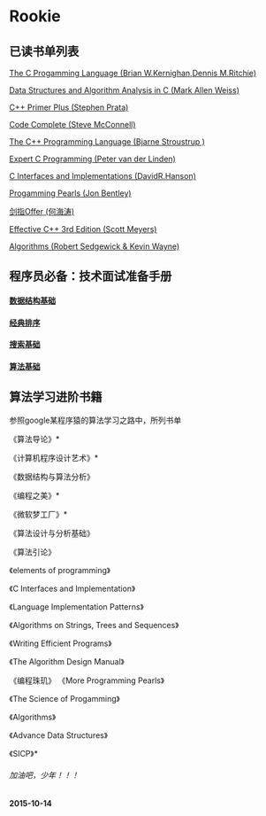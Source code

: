 # Rookie
## <a name = "book"> </a>已读书单列表
[The C Progamming Language (Brian W.Kernighan,Dennis M.Ritchie)](https://github.com/ywang2014/Rookie/tree/master/Src/c_programming_language)

[Data Structures and Algorithm Analysis in C (Mark Allen Weiss)](https://github.com/ywang2014/Rookie/tree/master/Src/dsa)

[C++ Primer Plus (Stephen Prata)](https://github.com/ywang2014/Rookie/tree/master/Src/c_plus_plus_primer_plus)

[Code Complete (Steve McConnell)](https://github.com/ywang2014/Rookie/tree/master/Src/code_complete)

[The C++ Programming Language (Bjarne Stroustrup )](https://github.com/ywang2014/Rookie/tree/master/Src/the_cpp_programming_language)

[Expert C Programming (Peter van der Linden)](https://github.com/ywang2014/Rookie/tree/master/Src/expert_c)

[C Interfaces and Implementations (DavidR.Hanson)](https://github.com/ywang2014/Rookie/tree/master/Src/CInterfacesAndImplementations)

[Progamming Pearls (Jon Bentley)](https://github.com/ywang2014/Rookie/tree/master/Src/ProgrammingPearls)

[剑指Offer (何海涛)](https://github.com/ywang2014/Rookie/tree/master/Src/sword_offer)

[Effective C++ 3rd Edition (Scott Meyers)](https://github.com/ywang2014/Rookie/tree/master/Src/effective_cpp)

[Algorithms (Robert Sedgewick & Kevin Wayne)](https://github.com/ywang2014/Rookie/tree/master/Src/algorithms)


## 程序员必备：技术面试准备手册

#### [数据结构基础](https://github.com/ywang2014/Rookie/blob/master/Blogs/DS%26A/BasicDataStructure.md)

#### [经典排序](https://github.com/ywang2014/Rookie/blob/master/Blogs/DS%26A/Sort.md "Title")  

#### [搜索基础](https://github.com/ywang2014/Rookie/blob/master/Blogs/DS%26A/Search.md "Title")  

#### [算法基础](https://github.com/ywang2014/Rookie/blob/master/Blogs/DS%26A/Algorithm.md "Title")  

## 算法学习进阶书籍
参照google某程序猿的算法学习之路中，所列书单

《算法导论》*

《计算机程序设计艺术》*

《数据结构与算法分析》

《编程之美》*

《微软梦工厂》*

《算法设计与分析基础》

《算法引论》

《elements of programming》

《C Interfaces and Implementation》

《Language Implementation Patterns》

《Algorithms on Strings, Trees and Sequences》

《Writing Efficient Programs》

《The Algorithm Design Manual》

《编程珠玑》	《More Programming Pearls》

《The Science of Progamming》

《Algorithms》

《Advance Data Structures》

《SICP》*

###### 加油吧，少年！！！
**2015-10-14**
